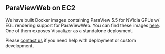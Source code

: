 ## ParaViewWeb on EC2

We have built Docker images containing ParaView 5.5 for NVidia GPUs w/ EGL rendering support for ParaViewWeb.  You can find these images [here](https://hub.docker.com/r/kitware/paraviewweb). One of them exposes Visualizer as a standalone deployment.

Please [contact us](http://www.kitware.com/products/support.html) if you need help with deployment or custom development.
